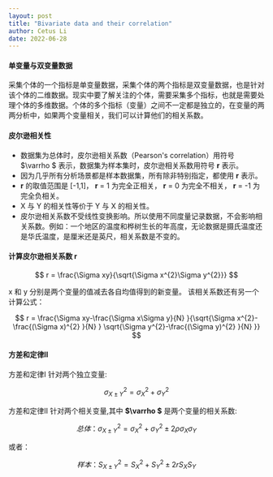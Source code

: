 ```yaml
---
layout: post
title: "Bivariate data and their correlation"
author: Cetus Li
date: 2022-06-28
---
```

#### <b>单变量与双变量数据</b>
采集个体的一个指标是单变量数据，采集个体的两个指标是双变量数据，也是针对该个体的二维数据。现实中要了解关注的个体，需要采集多个指标，也就是需要处理个体的多维数据。个体的多个指标（变量）之间不一定都是独立的，在变量的两两分析中，如果两个变量相关，我们可以计算他们的相关系数。

#### **皮尔逊相关性**
- 数据集为总体时，皮尔逊相关系数（Pearson's correlation）用符号  $\varrho $  表示，数据集为样本集时，皮尔逊相关系数用符号 **r** 表示。
- 因为几乎所有分析场景都是样本数据集，所有除非特别指定，都使用  **r**  表示。
-  **r** 的取值范围是 [-1,1]， **r** = 1 为完全正相关， **r** = 0 为完全不相关， **r** = -1 为完全负相关。
-  X 与 Y 的相关性等价于 Y 与 X 的相关性。
-  皮尔逊相关系数不受线性变换影响。所以使用不同度量记录数据，不会影响相关系数。例如：一个地区的温度和桦树生长的年高度，无论数据是摄氏温度还是华氏温度，是厘米还是英尺，相关系数是不变的。

#### <b>计算皮尔逊相关系数 **r**</b>

$$ r = \frac{\Sigma xy}{\sqrt{\Sigma x^{2}\Sigma y^{2}}} $$

x  和 y 分别是两个变量的值减去各自均值得到的新变量。
该相关系数还有另一个计算公式：

$$ r = \frac{\Sigma xy-\frac{\Sigma x\Sigma y}{N} }{\sqrt{\Sigma x^{2}-\frac{(\Sigma x)^{2} }{N}  } \sqrt{\Sigma y^{2}-\frac{(\Sigma y)^{2} }{N}  }} $$

#### <b>方差和定律II</b>
方差和定律I 针对两个独立变量:

$$ \sigma ^{2} _{X\pm Y} =\sigma ^{2} _{X} + \sigma ^{2} _{Y} $$

方差和定律II 针对两个相关变量,其中  **$\varrho $** 是两个变量的相关系数:

$$ 总体： \sigma ^{2} _{X\pm Y} =\sigma ^{2} _{X} + \sigma ^{2} _{Y}\pm 2\rho \sigma _{X}\sigma _{Y} $$

或者：

 $$ 样本：  S ^{2} _{X\pm Y} =S ^{2} _{X} + S ^{2} _{Y}\pm 2r S _{X}S _{Y}  $$
